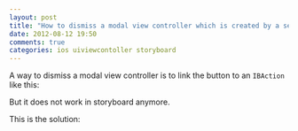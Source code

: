 ```yaml
---
layout: post
title: "How to dismiss a modal view controller which is created by a segue in storyboard?"
date: 2012-08-12 19:50
comments: true
categories: ios uiviewcontoller storyboard
---
```


A way to dismiss a modal view controller is to link the button to an ``IBAction`` like this:


But it does not work in storyboard anymore.


This is the solution:

